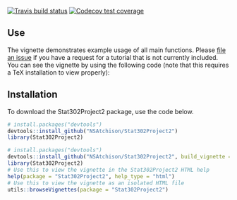   <!-- badges: start -->
  [![Travis build status](https://travis-ci.com/NSAtchison/Stat302Project2.svg?branch=master)](https://travis-ci.com/NSAtchison/Stat302Project2)
  [![Codecov test coverage](https://codecov.io/gh/NSAtchison/Stat302Project2/branch/master/graph/badge.svg)](https://codecov.io/gh/NSAtchison/Stat302Project2?branch=master)
  <!-- badges: end -->

## Use

The vignette demonstrates example usage of all main functions. Please [file an issue](https://github.com/bryandmartin/corncob/issues) if you have a request for a tutorial that is not currently included. You can see the vignette by using the following code (note that this requires a TeX installation to view properly):


## Installation

To download the Stat302Project2 package, use the code below.

``` r
# install.packages("devtools")
devtools::install_github("NSAtchison/Stat302Project2")
library(Stat302Project2)
```

``` r
# install.packages("devtools")
devtools::install_github("NSAtchison/Stat302Project2", build_vignette = TRUE, build_opts = c())
library(Stat302Project2)
# Use this to view the vignette in the Stat302Project2 HTML help
help(package = "Stat302Project2", help_type = "html")
# Use this to view the vignette as an isolated HTML file
utils::browseVignettes(package = "Stat302Project2")
```
